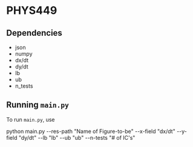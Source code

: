 # PHYS449

## Dependencies

- json
- numpy
- dx/dt
- dy/dt
- lb
- ub
- n_tests

## Running `main.py`

To run `main.py`, use

 python main.py --res-path "Name of Figure-to-be" --x-field "dx/dt" --y-field "dy/dt" --lb "lb" --ub "ub" --n-tests "# of IC's"

